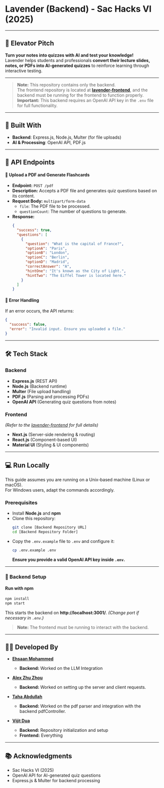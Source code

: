 # **Lavender (Backend)** - Sac Hacks VI (2025)  

---

## **🚀 Elevator Pitch**
**Turn your notes into quizzes with AI and test your knowledge!**  
Lavender helps students and professionals **convert their lecture slides, notes, or PDFs into AI-generated quizzes** to reinforce learning through interactive testing.

---

> **Note:** This repository contains only the backend.  
> The frontend repository is located at **[lavender-frontend](https://github.com/vijitdua/lavender-frontend)**, and the backend must be running for the frontend to function properly.  
> **Important:** This backend requires an OpenAI API key in the `.env` file for full functionality.

---

## **🔧 Built With**
- **Backend**: Express.js, Node.js, Multer (for file uploads)  
- **AI & Processing**: OpenAI API, PDF.js  

---

## **📸 API Endpoints**

#### **📂 Upload a PDF and Generate Flashcards**
- **Endpoint:** `POST /pdf`
- **Description:** Accepts a PDF file and generates quiz questions based on its content.
- **Request Body:** `multipart/form-data`
    - `file`: The PDF file to be processed.
    - `questionCount`: The number of questions to generate.
- **Response:**
  ```json
  {
    "success": true,
    "questions": [
      {
        "question": "What is the capital of France?",
        "optionA": "Paris",
        "optionB": "London",
        "optionC": "Berlin",
        "optionD": "Madrid",
        "correctAnswer": "A",
        "hintOne": "It's known as the City of Light.",
        "hintTwo": "The Eiffel Tower is located here."
      }
    ]
  }
  ```
#### **🛑 Error Handling**
If an error occurs, the API returns:
```json
{
  "success": false,
  "error": "Invalid input. Ensure you uploaded a file."
}
```

---

## **🛠 Tech Stack**

### **Backend**
- **Express.js** (REST API)
- **Node.js** (Backend runtime)
- **Multer** (File upload handling)
- **PDF.js** (Parsing and processing PDFs)
- **OpenAI API** (Generating quiz questions from notes)

### **Frontend**
*(Refer to the [lavender-frontend](https://github.com/vijitdua/lavender-frontend) for full details)*  
- **Next.js** (Server-side rendering & routing)
- **React.js** (Component-based UI)
- **Material UI** (Styling & UI components)

---

## **💻 Run Locally**

This guide assumes you are running on a Unix-based machine (Linux or macOS).  
For Windows users, adapt the commands accordingly.

### **Prerequisites**
- Install **Node.js** and **npm**  
- Clone this repository:
  ```bash
  git clone [Backend Repository URL]
  cd [Backend Repository Folder]
  ```
- Copy the `.env.example` file to `.env` and configure it:
  ```bash
  cp .env.example .env
  ```
  **Ensure you provide a valid OpenAI API key inside `.env`.**

---

### **🚀 Backend Setup**
#### **Run with npm**
```bash
npm install
npm start
```
This starts the backend on **http://localhost:3001/**. *(Change port if necessary in `.env`.)*

> **Note:** The frontend must be running to interact with the backend.

---

## **👨‍💻 Developed By**
- **[Ehsaan Mohammed](https://github.com/ehsaanisme)**
    - **Backend:** Worked on the LLM Integration

- **[Alex Zhu Zhou](https://alexzhuzhou.github.io/AlexWebsite/)**
    - **Backend:** Worked on setting up the server and client requests.

- **[Taha Abdullah](https://github.com/tmabdull)**
    - **Backend:** Worked on the pdf parser and integration with the backend pdfController.

- **[Vijit Dua](https://vijitdua.com/)**
    - **Backend:** Repository initialization and setup
    - **Frontend:** Everything

---

## **📚 Acknowledgments**
- Sac Hacks VI (2025)
- OpenAI API for AI-generated quiz questions
- Express.js & Multer for backend processing